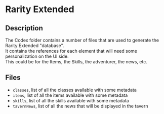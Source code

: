 # Rarity Extended

## Description
The Codex folder contains a number of files that are used to generate the Rarity Extended "database".  
It contains the references for each element that will need some personalization on the UI side.  
This could be for the Items, the Skills, the adventurer, the news, etc.

## Files
- `classes`, list of all the classes available with some metadata
- `items`, list of all the items available with some metadata
- `skills`, list of all the skills available with some metadata
- `tavernNews`, list of all the news that will be displayed in the tavern